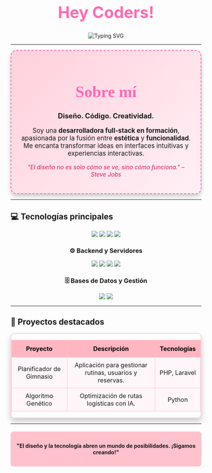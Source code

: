<div align="center">
  <h1 style="color: #FF69B4; font-size: 3em;">Hey Coders!</h1>
  <p>
    <img src="https://readme-typing-svg.herokuapp.com?color=FF99CC&size=30&center=true&vCenter=true&width=800&lines=Soy+Jules.;Desarrolladora+en+proceso" alt="Typing SVG">
  </p>
</div>

---

<div align="center" style="padding: 25px; border: 2px dashed #FF69B4; border-radius: 15px; box-shadow: 0 6px 12px rgba(0, 0, 0, 0.2); background: linear-gradient(135deg, #FFD1DC, #FFF0F6);">
  <h1 style="color: #FF69B4; font-size: 3em; font-family: 'Georgia', serif;">Sobre mí </h1>
  <p style="font-size: 1.3em; font-weight: bold;">Diseño. Código. Creatividad.</p>
  <p style="font-size: 1.2em;">Soy una <strong>desarrolladora full-stack en formación</strong>, apasionada por la fusión entre <strong>estética</strong> y <strong>funcionalidad</strong>. Me encanta transformar ideas en interfaces intuitivas y experiencias interactivas.</p>
  <p style="font-style: italic; font-size: 1.1em; color: #D81B60;">"El diseño no es solo cómo se ve, sino cómo funciona." – Steve Jobs</p>
</div>

---

## 💻 Tecnologías principales
<div align="center">
<p align="center">
  <img src="https://img.shields.io/badge/HTML5-FFD1DC.svg?style=for-the-badge&logo=html5&logoColor=black">
  <img src="https://img.shields.io/badge/CSS3-FFB7C5.svg?style=for-the-badge&logo=css3&logoColor=black">
  <img src="https://img.shields.io/badge/JavaScript-FF8FAB.svg?style=for-the-badge&logo=javascript&logoColor=black">
  <img src="https://img.shields.io/badge/React-FFB6C1.svg?style=for-the-badge&logo=react&logoColor=black">
</p>

### ⚙️ Backend y Servidores
<p align="center">
  <img src="https://img.shields.io/badge/PHP-FFC1CC.svg?style=for-the-badge&logo=php&logoColor=black">
  <img src="https://img.shields.io/badge/Java-FFB6C1.svg?style=for-the-badge&logo=java&logoColor=black">
  <img src="https://img.shields.io/badge/Laravel-FFD1DC.svg?style=for-the-badge&logo=laravel&logoColor=black">
  <img src="https://img.shields.io/badge/Spring%20Boot-FF8FAB.svg?style=for-the-badge&logo=springboot&logoColor=black">
</p>

### 🗄️ Bases de Datos y Gestión
<p align="center">
  <img src="https://img.shields.io/badge/MySQL-FFB7C5.svg?style=for-the-badge&logo=mysql&logoColor=black">
  <img src="https://img.shields.io/badge/MongoDB-FF8FAB.svg?style=for-the-badge&logo=mongodb&logoColor=black">
</p>
</div>

---

## 🚀 Proyectos destacados
<div align="center" style="border: 2px solid #FFD1DC; border-radius: 10px; overflow: hidden; box-shadow: 0 8px 16px rgba(0,0,0,0.2);">
  <table style="width: 100%; border-collapse: collapse; background-color: #FFF6F9;">
    <thead>
      <tr style="background-color: #FFB6C1; color: black;">
        <th style="padding: 12px; border: 1px solid #FFC0CB;">Proyecto</th>
        <th style="padding: 12px; border: 1px solid #FFC0CB;">Descripción</th>
        <th style="padding: 12px; border: 1px solid #FFC0CB;">Tecnologías</th>
      </tr>
    </thead>
    <tbody>
      <tr style="text-align: center; transition: all 0.3s ease;" onmouseover="this.style.backgroundColor='#FFEBF3'; this.style.boxShadow='0 4px 8px rgba(0,0,0,0.15)'" onmouseout="this.style.backgroundColor=''; this.style.boxShadow='';">
        <td style="padding: 10px; border: 1px solid #FFC0CB;">Planificador de Gimnasio</td>
        <td style="padding: 10px; border: 1px solid #FFC0CB;">Aplicación para gestionar rutinas, usuarios y reservas.</td>
        <td style="padding: 10px; border: 1px solid #FFC0CB;">PHP, Laravel</td>
      </tr>
      <tr style="text-align: center; transition: all 0.3s ease;" onmouseover="this.style.backgroundColor='#FFEBF3'; this.style.boxShadow='0 4px 8px rgba(0,0,0,0.15)'" onmouseout="this.style.backgroundColor=''; this.style.boxShadow='';">
        <td style="padding: 10px; border: 1px solid #FFC0CB;">Algoritmo Genético</td>
        <td style="padding: 10px; border: 1px solid #FFC0CB;">Optimización de rutas logísticas con IA.</td>
        <td style="padding: 10px; border: 1px solid #FFC0CB;">Python</td>
      </tr>
    </tbody>
  </table>
</div>

---

<div align="center" style="margin-top: 20px; padding: 15px; background: #FFC1CC; border-radius: 8px;">
  <p><strong>"El diseño y la tecnología abren un mundo de posibilidades. ¡Sigamos creando!"</strong></p>
</div>
